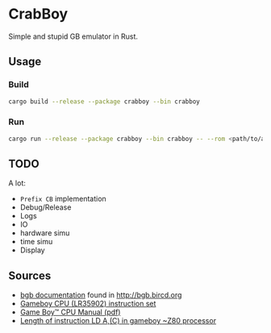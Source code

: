 # CrabBoy

Simple and stupid GB emulator in Rust.

## Usage

### Build

```bash
cargo build --release --package crabboy --bin crabboy
```

### Run

```bash
cargo run --release --package crabboy --bin crabboy -- --rom <path/to/a/homemade/rom.gb>
```

## TODO

A lot:

* `Prefix CB` implementation
* Debug/Release
* Logs
* IO
* hardware simu
* time simu
* Display

## Sources

* [bgb documentation](http://bgb.bircd.org/pandocs.txt) found in http://bgb.bircd.org
* [Gameboy CPU (LR35902) instruction set](https://www.pastraiser.com/cpu/gameboy/gameboy_opcodes.html)
* [Game Boy™ CPU Manual (pdf)](http://marc.rawer.de/Gameboy/Docs/GBCPUman.pdf)
* [Length of instruction LD A,(C) in gameboy ~Z80 processor](https://stackoverflow.com/questions/41353869/length-of-instruction-ld-a-c-in-gameboy-z80-processor)